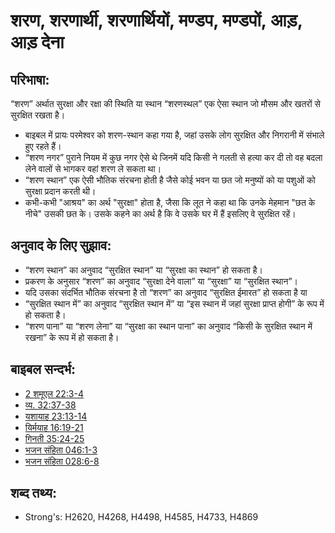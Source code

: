 # शरण, शरणार्थी, शरणार्थियों, मण्डप, मण्डपों, आड़, आड़ देना #

## परिभाषा: ##

“शरण” अर्थात सुरक्षा और रक्षा की स्थिति या स्थान “शरणस्थल” एक ऐसा स्थान जो मौसम और खतरों से सुरक्षित रखता है।

* बाइबल में प्रायः परमेश्वर को शरण-स्थान कहा गया है, जहां उसके लोग सुरक्षित और निगरानी में संभाले हुए रहते हैं।
* “शरण नगर” पुराने नियम में कुछ नगर ऐसे थे जिनमें यदि किसी ने गलती से हत्या कर दी तो वह बदला लेने वालों से भागकर वहां शरण ले सकता था।
* “शरण स्थान” एक ऐसी भौतिक संरचना होती है जैसे कोई भवन या छत जो मनुष्यों को या पशुओं को सुरक्षा प्रदान करती थी।
* कभी-कभी "आश्रय" का अर्थ "सुरक्षा" होता है, जैसा कि लूत ने कहा था कि उनके मेहमान "छत के नीचे" उसकी छत के। उसके कहने का अर्थ है कि वे उसके घर में हैं इसलिए वे सुरक्षित रहें।

## अनुवाद के लिए सुझाव: ##

* “शरण स्थान” का अनुवाद “सुरक्षित स्थान” या “सुरक्षा का स्थान” हो सकता है।
* प्रकरण के अनुसार “शरण” का अनुवाद “सुरक्षा देने वाला” या “सुरक्षा” या “सुरक्षित स्थान”।
* यदि उसका संदर्भित भौतिक संरचना है तो “शरण” का अनुवाद “सुरक्षित ईमारत” हो सकता है या 
* “सुरक्षित स्थान में” का अनुवाद “सुरक्षित स्थान में” या “इस स्थान में जहां सुरक्षा प्राप्त होगी” के रूप में हो सकता है।
* “शरण पाना” या “शरण लेना” या “सुरक्षा का स्थान पाना” का अनुवाद  “किसी के सुरक्षित स्थान में रखना” के रूप में हो सकता है।

## बाइबल सन्दर्भ: ##

* [2 शमूएल 22:3-4](rc://hi/tn/help/2sa/22/03)
* [व्य. 32:37-38](rc://hi/tn/help/deu/32/37)
* [यशायाह 23:13-14](rc://hi/tn/help/isa/23/13)
* [यिर्मयाह 16:19-21](rc://hi/tn/help/jer/16/19)
* [गिनती 35:24-25](rc://hi/tn/help/num/35/24)
* [भजन संहिता 046:1-3](rc://hi/tn/help/psa/046/001)
* [भजन संहिता 028:6-8](rc://hi/tn/help/psa/028/006)

## शब्द तथ्य: ##

* Strong's: H2620, H4268, H4498, H4585, H4733, H4869
